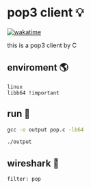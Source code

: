 # pop3 client 💡
[![wakatime](https://wakatime.com/badge/user/b538f533-3e8c-4b7b-ab49-7aab7771d31c/project/5a054c76-de6b-4488-82c0-110588d9013a.svg)](https://wakatime.com/badge/user/b538f533-3e8c-4b7b-ab49-7aab7771d31c/project/5a054c76-de6b-4488-82c0-110588d9013a)

this is a pop3 client by C     


## enviroment 🌎

```
linux
libb64 !important
```

## run 🏃

```cmd
gcc -o output pop.c -lb64

./output
```
## wireshark 🦈

```
filter: pop
```
